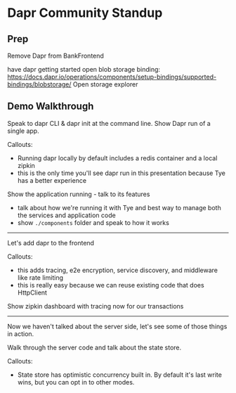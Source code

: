 # Dapr Community Standup

## Prep

Remove Dapr from BankFrontend

have dapr getting started open
blob storage binding: https://docs.dapr.io/operations/components/setup-bindings/supported-bindings/blobstorage/
Open storage explorer

## Demo Walkthrough 

Speak to dapr CLI & dapr init at the command line. Show Dapr run of a single app.

Callouts: 

- Running dapr locally by default includes a redis container and a local zipkin
- this is the only time you'll see dapr run in this presentation because Tye has a better experience

Show the application running - talk to its features

- talk about how we're running it with Tye and best way to manage both the services and application code
- show `./components` folder and speak to how it works

---

Let's add dapr to the frontend 

Callouts:

- this adds tracing, e2e encryption, service discovery, and middleware like rate limiting
- this is really easy because we can reuse existing code that does HttpClient

Show zipkin dashboard with tracing now for our transactions

---

Now we haven't talked about the server side, let's see some of those things in action.

Walk through the server code and talk about the state store.

Callouts:

- State store has optimistic concurrency built in. By default it's last write wins, but you can opt in to other modes.

